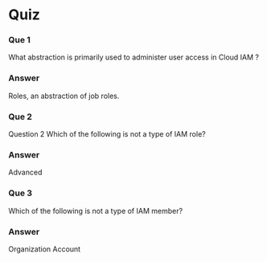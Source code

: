 # Quiz

### Que 1

What abstraction is primarily used to administer user access in Cloud IAM ?

### Answer

Roles, an abstraction of job roles.

### Que 2

Question 2
Which of the following is not a type of IAM role?

### Answer

Advanced

### Que 3

Which of the following is not a type of IAM member?

### Answer

Organization Account
